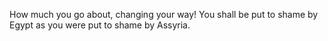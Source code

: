 How much you go about, changing your way! You shall be put to shame by Egypt as you were put to shame by Assyria.
